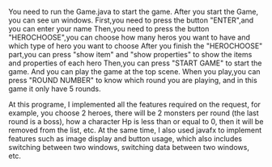 You need to run the Game.java to start the game.
After you start the Game, you can see un windows.
First,you need to press the button "ENTER",and you can enter your name
Then,you need to press the button "HEROCHOOSE",you can choose how many heros you want to have and which type of hero you want to choose
After you finish the "HEROCHOOSE" part,you can press "show item" and "show properties" to show the items and properties of each hero
Then,you can press "START GAME" to start the game.
And you can play the game at the top scene.
When you play,you can press "ROUND NUMBER" to know which round you are playing, and in this game it only have 5 rounds.

At this programe,
I implemented all the features required on the request, for example, you choose 2 heroes, there will be 2 monsters per round (the last round is a boss), how a character Hp is less than or equal to 0, then it will be removed from the list, etc.
At the same time, I also used javafx to implement features such as image display and button usage, which also includes switching between two windows, switching data between two windows, etc.
